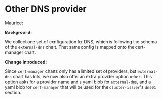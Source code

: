 # Other DNS provider

Maurice:

**Background:**

We collect one set of configuration for DNS, which is following the schema of the `external-dns` chart. That same config is mapped onto the cert-manager chart.

**Change introduced:**

Since `cert-manager` charts only has a limited set of providers, but `external-dns` chart has lots, we now also offer an extra provider option `other`. This option asks for a provider name and a yaml blob for `external-dns`, and a yaml blob for `cert-manager` that will be used for the `cluster-issuer`'s `dns01` section.
